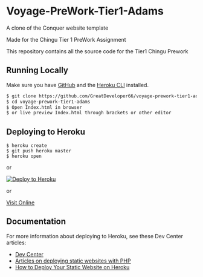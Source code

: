 # Voyage-PreWork-Tier1-Adams

A clone of the Conquer website template

Made for the Chingu Tier 1 PreWork Assignment

This repository contains all the source code for the Tier1 Chingu Prework

## Running Locally

Make sure you have [GitHub](https://github.com) and the [Heroku CLI](https://cli.heroku.com/) installed.

```sh
$ git clone https://github.com/GreatDeveloper66/voyage-prework-tier1-adams # or clone your own fork
$ cd voyage-prework-tier1-adams
$ Open Index.html in browser
$ or live preview Index.html through brackets or other editor
```

## Deploying to Heroku

```
$ heroku create
$ git push heroku master
$ heroku open
```
or

[![Deploy to Heroku](https://www.herokucdn.com/deploy/button.png)](https://heroku.com/deploy)

or

[Visit Online](https://voyage-prework-tier1-adams.herokuapp.com)

## Documentation

For more information about deploying to Heroku, see these Dev Center articles:

- [Dev Center](https://devcenter.heroku.com)
- [Articles on deploying static websites with PHP](https://devcenter.heroku.com/categories/php-support)
- [How to Deploy Your Static Website on Heroku](https://medium.com/@adityaniloi/how-to-deploy-a-static-website-to-heroku-49d55e07cb94)
